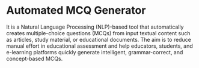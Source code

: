# Automated MCQ Generator
          
It is a Natural Language Processing (NLP)-based tool that automatically creates multiple-choice questions (MCQs) from 
input textual content such as articles, study material, or educational documents. The aim is to reduce manual effort in educational 
assessment and help educators, students, and e-learning platforms quickly generate intelligent, grammar-correct, and concept-based MCQs.
